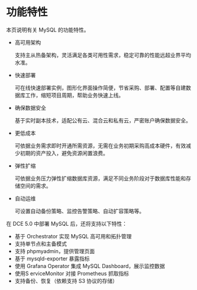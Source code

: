 # 功能特性

本页说明有关 MySQL 的功能特性。

- 高可用架构

  支持主从热备架构，灵活满足各类可用性需求，稳定可靠的性能远超业界平均水准。

- 快速部署

  可在线快速部署实例，图形化界面操作简便，节省采购、部署、配置等自建数据库工作，缩短项目周期，帮助业务快速上线。

- 确保数据安全
  
  基于实时副本技术，适配公有云、混合云和私有云，严密账户确保数据安全。

- 更低成本

  可依据业务需求即时开通所需资源，无需在业务初期采购高成本硬件，有效减少初期的资产投入，避免资源闲置浪费。

- 弹性扩缩

  可依据业务压力弹性扩缩数据库资源，满足不同业务阶段对于数据库性能和存储空间的需求。

- 自动运维
  
  可设置自动备份策略、监控告警策略、自动扩容策略等。

在 DCE 5.0 中部署 MySQL 后，还将支持以下特性：

- 基于 Orchestrator 实现 MySQL 高可用和拓扑管理
- 支持单节点和主备模式
- 支持 phpmyadmin，提供管理页面
- 基于 mysqld-exporter 暴露指标
- 使用 Grafana Operator 集成 MySQL Dashboard，展示监控数据
- 使用S erviceMonitor 对接 Prometheus 抓取指标
- 支持备份、恢复（依赖支持 S3 协议的存储）
